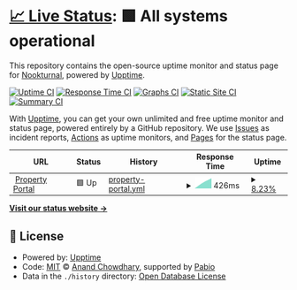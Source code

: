 # [📈 Live Status](https://Nookturnal.github.io/upptime): <!--live status--> **🟩 All systems operational**

This repository contains the open-source uptime monitor and status page for [Nookturnal](https://Nookturnal.github.io/upptime), powered by [Upptime](https://github.com/upptime/upptime).

[![Uptime CI](https://github.com/Nookturnal/upptime/workflows/Uptime%20CI/badge.svg)](https://github.com/Nookturnal/upptime/actions?query=workflow%3A%22Uptime+CI%22)
[![Response Time CI](https://github.com/Nookturnal/upptime/workflows/Response%20Time%20CI/badge.svg)](https://github.com/Nookturnal/upptime/actions?query=workflow%3A%22Response+Time+CI%22)
[![Graphs CI](https://github.com/Nookturnal/upptime/workflows/Graphs%20CI/badge.svg)](https://github.com/Nookturnal/upptime/actions?query=workflow%3A%22Graphs+CI%22)
[![Static Site CI](https://github.com/Nookturnal/upptime/workflows/Static%20Site%20CI/badge.svg)](https://github.com/Nookturnal/upptime/actions?query=workflow%3A%22Static+Site+CI%22)
[![Summary CI](https://github.com/Nookturnal/upptime/workflows/Summary%20CI/badge.svg)](https://github.com/Nookturnal/upptime/actions?query=workflow%3A%22Summary+CI%22)

With [Upptime](https://upptime.js.org), you can get your own unlimited and free uptime monitor and status page, powered entirely by a GitHub repository. We use [Issues](https://github.com/Nookturnal/upptime/issues) as incident reports, [Actions](https://github.com/Nookturnal/upptime/actions) as uptime monitors, and [Pages](https://Nookturnal.github.io/upptime) for the status page.

<!--start: status pages-->
<!-- This summary is generated by Upptime (https://github.com/upptime/upptime) -->
<!-- Do not edit this manually, your changes will be overwritten -->
<!-- prettier-ignore -->
| URL | Status | History | Response Time | Uptime |
| --- | ------ | ------- | ------------- | ------ |
| <img alt="" src="https://icons.duckduckgo.com/ip3/www.propertyportal.ph.ico" height="13"> [Property Portal](https://www.propertyportal.ph) | 🟩 Up | [property-portal.yml](https://github.com/Nookturnal/upptime/commits/HEAD/history/property-portal.yml) | <details><summary><img alt="Response time graph" src="./graphs/property-portal/response-time-week.png" height="20"> 426ms</summary><br><a href="https://Nookturnal.github.io/upptime/history/property-portal"><img alt="Response time 426" src="https://img.shields.io/endpoint?url=https%3A%2F%2Fraw.githubusercontent.com%2FNookturnal%2Fupptime%2FHEAD%2Fapi%2Fproperty-portal%2Fresponse-time.json"></a><br><a href="https://Nookturnal.github.io/upptime/history/property-portal"><img alt="24-hour response time 426" src="https://img.shields.io/endpoint?url=https%3A%2F%2Fraw.githubusercontent.com%2FNookturnal%2Fupptime%2FHEAD%2Fapi%2Fproperty-portal%2Fresponse-time-day.json"></a><br><a href="https://Nookturnal.github.io/upptime/history/property-portal"><img alt="7-day response time 426" src="https://img.shields.io/endpoint?url=https%3A%2F%2Fraw.githubusercontent.com%2FNookturnal%2Fupptime%2FHEAD%2Fapi%2Fproperty-portal%2Fresponse-time-week.json"></a><br><a href="https://Nookturnal.github.io/upptime/history/property-portal"><img alt="30-day response time 426" src="https://img.shields.io/endpoint?url=https%3A%2F%2Fraw.githubusercontent.com%2FNookturnal%2Fupptime%2FHEAD%2Fapi%2Fproperty-portal%2Fresponse-time-month.json"></a><br><a href="https://Nookturnal.github.io/upptime/history/property-portal"><img alt="1-year response time 426" src="https://img.shields.io/endpoint?url=https%3A%2F%2Fraw.githubusercontent.com%2FNookturnal%2Fupptime%2FHEAD%2Fapi%2Fproperty-portal%2Fresponse-time-year.json"></a></details> | <details><summary><a href="https://Nookturnal.github.io/upptime/history/property-portal">8.23%</a></summary><a href="https://Nookturnal.github.io/upptime/history/property-portal"><img alt="All-time uptime 8.23%" src="https://img.shields.io/endpoint?url=https%3A%2F%2Fraw.githubusercontent.com%2FNookturnal%2Fupptime%2FHEAD%2Fapi%2Fproperty-portal%2Fuptime.json"></a><br><a href="https://Nookturnal.github.io/upptime/history/property-portal"><img alt="24-hour uptime 8.23%" src="https://img.shields.io/endpoint?url=https%3A%2F%2Fraw.githubusercontent.com%2FNookturnal%2Fupptime%2FHEAD%2Fapi%2Fproperty-portal%2Fuptime-day.json"></a><br><a href="https://Nookturnal.github.io/upptime/history/property-portal"><img alt="7-day uptime 8.23%" src="https://img.shields.io/endpoint?url=https%3A%2F%2Fraw.githubusercontent.com%2FNookturnal%2Fupptime%2FHEAD%2Fapi%2Fproperty-portal%2Fuptime-week.json"></a><br><a href="https://Nookturnal.github.io/upptime/history/property-portal"><img alt="30-day uptime 8.23%" src="https://img.shields.io/endpoint?url=https%3A%2F%2Fraw.githubusercontent.com%2FNookturnal%2Fupptime%2FHEAD%2Fapi%2Fproperty-portal%2Fuptime-month.json"></a><br><a href="https://Nookturnal.github.io/upptime/history/property-portal"><img alt="1-year uptime 8.23%" src="https://img.shields.io/endpoint?url=https%3A%2F%2Fraw.githubusercontent.com%2FNookturnal%2Fupptime%2FHEAD%2Fapi%2Fproperty-portal%2Fuptime-year.json"></a></details>

<!--end: status pages-->

[**Visit our status website →**](https://Nookturnal.github.io/upptime)

## 📄 License

- Powered by: [Upptime](https://github.com/upptime/upptime)
- Code: [MIT](./LICENSE) © [Anand Chowdhary](https://anandchowdhary.com), supported by [Pabio](https://pabio.com)
- Data in the `./history` directory: [Open Database License](https://opendatacommons.org/licenses/odbl/1-0/)
